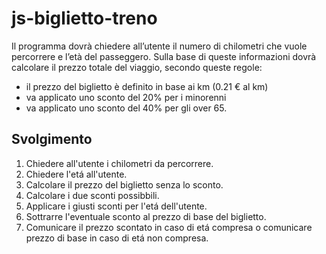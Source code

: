 js-biglietto-treno
===
Il programma dovrà chiedere all’utente il numero di chilometri che vuole percorrere e l’età del passeggero.
Sulla base di queste informazioni dovrà calcolare il prezzo totale del viaggio, secondo queste regole:

- il prezzo del biglietto è definito in base ai km (0.21 € al km)
- va applicato uno sconto del 20% per i minorenni
- va applicato uno sconto del 40% per gli over 65.


## Svolgimento

1. Chiedere all'utente i chilometri da percorrere.
2. Chiedere l'etá all'utente.
3. Calcolare il prezzo del biglietto senza lo sconto.
4. Calcolare i due sconti possibbili.
5. Applicare i giusti sconti per l'etá dell'utente.
6. Sottrarre l'eventuale sconto al prezzo di base del biglietto.
7. Comunicare il prezzo scontato in caso di etá compresa o comunicare prezzo di base in caso di etá non compresa.